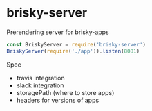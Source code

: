 # brisky-server
Prerendering server for brisky-apps

```javascript
const BriskyServer = require('brisky-server')
BriskyServer(require('./app')).listen(8081)
```

Spec
- travis integration
- slack integration
- storagePath (where to store apps)
- headers for versions of apps
